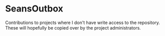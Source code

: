 # SeansOutbox
Contributions to projects where I don't have write access to the repository. These will hopefully be copied over by the project administrators.
